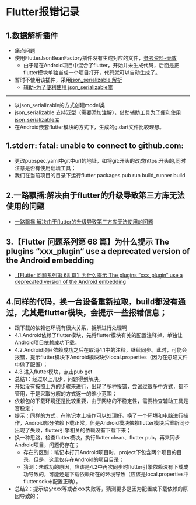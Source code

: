 
# Flutter报错记录
## 1.数据解析插件
+ 痛点问题
+ 使用FlutterJsonBeanFactory插件没有生成对应的文件，[参考资料-无效](https://blog.csdn.net/weixin_45677723/article/details/134005991)
  + 由于是在Android项目中混合了flutter，开始并未生成代码，后面是把flutter模块单独当成一个项目打开，代码就可以自动生成了。
+ 暂时不使用该插件，采用[json_serializable 解析](https://blog.csdn.net/jdsjlzx/article/details/126145817)
  + [辅助-为了便利使用 json_serializable库](https://caijinglong.github.io/json2dart/index_ch.html)
-------------
+ 以json_serializable的方式创建model类
+ json_serializable 支持泛型（需要添加注解），借助辅助工具[为了便利使用 json_serializable库](https://caijinglong.github.io/json2dart/index_ch.html)
+ 在Android嵌套flutter模块的方式下，生成的g.dart文件比较理想。

## 1.stderr: fatal: unable to connect to github.com:
+ 更改pubspec.yaml中git中url的地址，如将git:开头的改成https:开头的,同时注意是否有使用翻墙工具；
+ 我们在当前项目的目录下运行flutter packages pub run build_runner build
## 2.一路飘摇:解决由于flutter的升级导致第三方库无法使用的问题
+ [一路飘摇:解决由于flutter的升级导致第三方库无法使用的问题](https://www.jianshu.com/p/c2ecfc304c5c)

## 3.【Flutter 问题系列第 68 篇】为什么提示 The plugins “xxx_plugin“ use a deprecated version of the Android embedding
+ [【Flutter 问题系列第 68 篇】为什么提示 The plugins “xxx_plugin“ use a deprecated version of the Android embedding](https://blog.csdn.net/qq_42351033/article/details/125340617)

## 4.同样的代码，换一台设备重新拉取，build都没有通过，尤其是flutter模块，会提示一些报错信息；
+ 跟下载的依赖包环境有很大关系，拆解进行处理啊
+ 4.1.Android依赖了flutter模块，先将flutter模块有关的配置注释掉，单独让Android项目依赖成功下载。
+ 4.2.Android项目依赖成功之后在取消4.1中的注释，继续同步。此时，可能会报错，提示flutter模块下Android模块缺少local.properties（因为在忽略文件中做了配置）；
+ 4.3.进入flutter模块，点击pub get
+ 总结1：经过以上几步，问题得到解决。
+ 开始没有按照上方的步骤来进行，出现了多种报错，尝试过很多中方式，都不管用，于是采取分解的方式逐一的缩小范围；
+ 依赖包的下载环境还是比较重要，由于网络的不稳定性，需要检查辅助工具是否稳定；
+ 提示：同样的方式，在笔记本上操作可以处理好。换了一个环境和电脑进行操作，Android部分依赖下载正常，但是Android模块依赖flutter模块后重新同步出现了失败，flutter引擎相关的依赖没有下载下来；
+ 换一种思路，检查flutter模块，执行flutter clean、flutter pub，再来同步Android项目，问题仍存在；
  + 存在的区别：笔记本打开Android项目时，project下包含两个项目的目录，但是，这里仅存在Android的项目目录；
  + 猜测：未成功的原因，应该是4.2中再次同步时flutter引擎依赖没有下载成功导致的，可能还是下载依赖所在的环境导致（应该是local.properties中flutter.sdk未配置正确）。
+ 总结2：提示缺少xxx等或者xxx失败等，猜测更多是因为配置或下载依赖的原因导致的； 